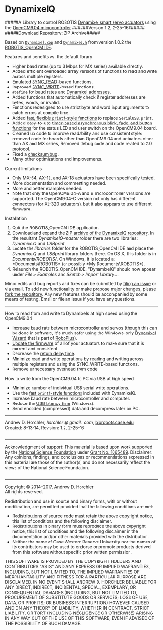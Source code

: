 DynamixelQ
==========
#####A Library to control ROBOTIS [Dynamixel smart servo actuators](http://en.robotis.com/index/product.php?cate_code=101010) using the [OpenCM9.04 microcontroller](http://en.robotis.com/index/product.php?cate_code=131010)
######Version 1.2, 2-25-16######
#####Download Repository: [ZIP Archive](https://github.com/horchler/DynamixelQ/archive/master.zip)#####

Based on [```Dynamixel.cpp```](https://github.com/robotis-pandora/ROBOTIS-OpenCM/blob/master/OpenCM_ide/processing-head/hardware/robotis/cores/robotis/Dynamixel.cpp) and [```Dynamixel.h```](https://github.com/robotis-pandora/ROBOTIS-OpenCM/blob/master/OpenCM_ide/processing-head/hardware/robotis/cores/robotis/Dynamixel.h) from version 1.0.2 the [ROBOTIS_OpenCM IDE](http://support.robotis.com/en/software/robotis_opencm/robotis_opencm.htm).

Features and benefits vs. the default library
 - Higher baud rates (up to 3 Mbps for MX series) available directly.
 - Added efficient overloaded array versions of functions to read and write across multiple registers.
 - Emulated [SYNC_READ](http://support.robotis.com/en/product/actuator/dynamixel_pro/communication/instruction_status_packet.htm)-based functions.
 - Improved [SYNC_WRITE](http://support.robotis.com/en/product/actuator/dynamixel/communication/dxl_instruction.htm)-based functions.
 - ```#define``` for baud rates and [Dynamixel addresses](http://support.robotis.com/en/product/actuator/dynamixel/mx_series/mx-64at_ar.htm#Actuator_Address_04).
 - Added functions that automatically check if register addresses are bytes, words, or invalid.
 - Functions redesigned to use strict byte and word input arguments to catch errors at compile time.
 - Added [fast, flexible ```printf```-style functions](https://github.com/horchler/DynamixelQ/tree/master/USBprint) to replace ```SerialUSB.print```.
 - Added easy-to-use [timer-based asynchronous blink, fade, and button functions](https://github.com/horchler/DynamixelQ/blob/master/DynamixelQ/Board.h) for the status LED and user switch on the OpenCM9.04 board.
 - Cleaned up code to improve readability and use consistent style: removed code for boards other than OpenCM9.04 and actuators other than AX and MX series, Removed debug code and code related to 2.0 protocol.
 - Fixed a [checksum bug](http://www.robotis.com/xe/?mid=qna_en&document_srl=1140665&comment_srl=1144814&rnd=1144814#comment_1144814).
 - Many other optimizations and improvements.
 
Current limitations
 - Only MX-64, AX-12, and AX-18 actuators have been specifically tested.
 - More documentation and commenting needed.
 - More and better examples needed.
 - Note that only the OpenCM9.04-A and B microcontroller versions are supported. The OpenCM9.04-C version not only has different connectors (for XL-320 actuators), but it also appears to use different firmware.

Installation
 1. Quit the ROBOTIS_OpenCM IDE application.
 2. Download and expand the [ZIP archive of the DynamixelQ repository](https://github.com/horchler/DynamixelQ/archive/master.zip). In the resultant *DynamixelQ-master* folder there are two libraries: *DynamixelQ* and *USBprint*.
 3. Locate the *libraries* folder for the ROBOTIS_OpenCM IDE and place the *DynamixelQ* and *USBprint* library folders there. On OS X, this folder is in *Documents/ROBOTIS/*. On Windows, it is located at *Documents\ROBOTIS\* (or possibly *My Documents\ROBOTIS\*).
 4. Relaunch the ROBOTIS_OpenCM IDE. "DynamixelQ" should now appear under *File > Examples* and *Sketch > Import Library...*.

Minor edits and bug reports and fixes can be submitted by [filing an issue](https://github.com/horchler/DynamixelQ/issues) or via email. To add new functionality or make propose major changes, please [fork the repository](https://help.github.com/articles/fork-a-repo). Any new features should be accompanied by some means of testing. Email or file an issue if you have any questions.

--------

How to read from and write to Dynamixels at high speed using the OpenCM9.04
 - Increase baud rate between microcontroller and servos (though this can be done in software, it's much safer using the Windows-only [Dynamixel Wizard](http://support.robotis.com/en/software/roboplus/dynamixel_monitor.htm) that is part of [RoboPlus](http://support.robotis.com/en/software/roboplus_main.htm)).
 - [Update the firmware](http://support.robotis.com/en/software/roboplus/dynamixel_monitor/firmwaremanagement/dynamixel_monitor_fwupdate.htm) of all of your actuators to make sure that it is current and consistent.
 - Decrease the [return delay time](http://support.robotis.com/en/product/actuator/dynamixel/mx_series/mx-64at_ar.htm#Actuator_Address_05).
 - Minimize read and write operations by reading and writing across multiple registers and using the SYNC_WRITE-based functions.
 - Remove unnecessary overhead from code.

How to write from the OpenCM9.04 to PC via USB at high speed
 - Minimize number of individual USB serial write operations.
 - Use the [fast ```printf```-style functions](https://github.com/horchler/DynamixelQ/tree/master/USBprint) included with DynamixelQ.
 - Increase baud rate between microcontroller and computer.
 - Reduce the [USB latency time](http://robosavvy.com/forum/viewtopic.php?p=8967#p8967) (Windows).
 - Send encoded (compressed) data and decompress later on PC.

--------

Andrew D. Horchler, *horchler @ gmail . com*, [biorobots.case.edu](http://biorobots.case.edu/)  
Created: 8-13-14, Revision: 1.2, 2-25-16  
&nbsp;  

--------

Acknowledgment of support: This material is based upon work supported by the [National Science Foundation](http://www.nsf.gov/) under [Grant No.&nbsp;1065489](http://www.nsf.gov/awardsearch/showAward.do?AwardNumber=1065489). Disclaimer: Any opinions, findings, and conclusions or recommendations expressed in this material are those of the author(s) and do not necessarily reflect the views of the National Science Foundation.  
&nbsp;  

--------

Copyright &copy; 2014&ndash;2017, Andrew D. Horchler  
All rights reserved.

Redistribution and use in source and binary forms, with or without modification, are permitted provided that the following conditions are met:
 * Redistributions of source code must retain the above copyright notice, this list of conditions and the following disclaimer.
 * Redistributions in binary form must reproduce the above copyright notice, this list of conditions and the following disclaimer in the documentation and/or other materials provided with the distribution.
 * Neither the name of Case Western Reserve University nor the names of its contributors may be used to endorse or promote products derived from this software without specific prior written permission.

THIS SOFTWARE IS PROVIDED BY THE COPYRIGHT HOLDERS AND CONTRIBUTORS "AS IS" AND ANY EXPRESS OR IMPLIED WARRANTIES, INCLUDING, BUT NOT LIMITED TO, THE IMPLIED WARRANTIES OF MERCHANTABILITY AND FITNESS FOR A PARTICULAR PURPOSE ARE DISCLAIMED. IN NO EVENT SHALL ANDREW D. HORCHLER BE LIABLE FOR ANY DIRECT, INDIRECT, INCIDENTAL, SPECIAL, EXEMPLARY, OR CONSEQUENTIAL DAMAGES (INCLUDING, BUT NOT LIMITED TO, PROCUREMENT OF SUBSTITUTE GOODS OR SERVICES; LOSS OF USE, DATA, OR PROFITS; OR BUSINESS INTERRUPTION) HOWEVER CAUSED AND ON ANY THEORY OF LIABILITY, WHETHER IN CONTRACT, STRICT LIABILITY, OR TORT (INCLUDING NEGLIGENCE OR OTHERWISE) ARISING IN ANY WAY OUT OF THE USE OF THIS SOFTWARE, EVEN IF ADVISED OF THE POSSIBILITY OF SUCH DAMAGE.